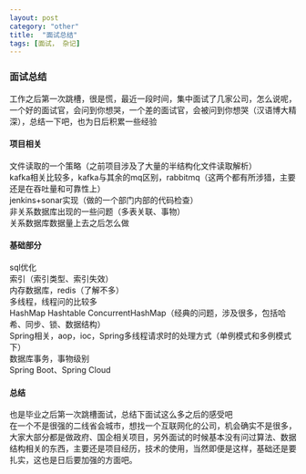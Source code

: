```yaml
---
layout: post
category: "other"
title:  "面试总结"
tags: [面试， 杂记]
---
```


### 面试总结
  工作之后第一次跳槽，很是慌，最近一段时间，集中面试了几家公司，怎么说呢，一个好的面试官，会问到你想哭，一个差的面试官，会被问到你想哭（汉语博大精深），总结一下吧，也为日后积累一些经验   

#### 项目相关  

文件读取的一个策略（之前项目涉及了大量的半结构化文件读取解析）  
kafka相关比较多，kafka与其余的mq区别，rabbitmq（这两个都有所涉猎，主要还是在吞吐量和可靠性上）  
jenkins+sonar实现（做的一个部门内部的代码检查）  
非关系数据库出现的一些问题（多表关联、事物）  
关系数据库数据量上去之后怎么做  

#### 基础部分  

sql优化  
索引（索引类型、索引失效）  
内存数据库，redis（了解不多）  
多线程，线程问的比较多  
HashMap Hashtable  ConcurrentHashMap（经典的问题，涉及很多，包括哈希、同步、锁、数据结构）  
Spring相关，aop，ioc，Spring多线程请求时的处理方式（单例模式和多例模式下）  
数据库事务，事物级别  
Spring Boot、Spring Cloud  

#### 总结
  也是毕业之后第一次跳槽面试，总结下面试这么多之后的感受吧  
  在一个不是很强的二线省会城市，想找一个互联网化的公司，机会确实不是很多，大家大部分都是做政府、国企相关项目，另外面试的时候基本没有问过算法、数据结构相关的东西，主要还是项目经历，技术的使用，当然即便是这样，基础还是要扎实，这也是日后要加强的方面吧。